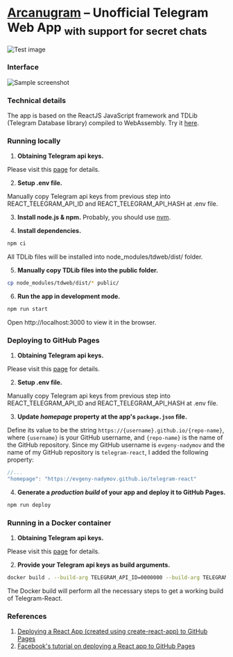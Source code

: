 # [Arcanugram](https://duorf.github.io/arcanugram) – Unofficial Telegram Web App <sub>with support for secret chats</sub>

![Test image](https://telegra.ph/file/f3a47cd5fff903e3038c1.jpg)

### Interface
![Sample screenshot](/src/Assets/Screenshots/1x_Group.png)

### Technical details

The app is based on the ReactJS JavaScript framework and TDLib (Telegram Database library) compiled to WebAssembly. Try it [here](https://evgeny-nadymov.github.io/telegram-react/).

### Running locally
1. **Obtaining Telegram api keys.**

Please visit this [page](https://github.com/telegramdesktop/tdesktop/blob/dev/docs/api_credentials.md) for details.

2. **Setup .env file.**

Manually copy Telegram api keys from previous step into REACT_TELEGRAM_API_ID and REACT_TELEGRAM_API_HASH at .env file.

3. **Install node.js & npm.**
Probably, you should use [nvm](https://github.com/nvm-sh/nvm).

4. **Install dependencies.**

```bash
npm ci
```
All TDLib files will be installed into node_modules/tdweb/dist/ folder. 

5. **Manually copy TDLib files into the public folder.**

```bash
cp node_modules/tdweb/dist/* public/
```

6. **Run the app in development mode.**

```bash
npm run start
```

Open http://localhost:3000 to view it in the browser.

### Deploying to GitHub Pages

1. **Obtaining Telegram api keys.**

Please visit this [page](https://github.com/telegramdesktop/tdesktop/blob/dev/docs/api_credentials.md) for details.

2. **Setup .env file.**

Manually copy Telegram api keys from previous step into REACT_TELEGRAM_API_ID and REACT_TELEGRAM_API_HASH at .env file.

3. **Update *homepage* property at the app's `package.json` file.**

Define its value to be the string `https://{username}.github.io/{repo-name}`, where `{username}` is your GitHub username, and `{repo-name}` is the name of the GitHub repository. Since my GitHub username is `evgeny-nadymov` and the name of my GitHub repository is `telegram-react`, I added the following property:
    
```js
//...
"homepage": "https://evgeny-nadymov.github.io/telegram-react"
```

4. **Generate a *production build* of your app and deploy it to GitHub Pages.**

```bash
npm run deploy
```

### Running in a Docker container

1. **Obtaining Telegram api keys.**

Please visit this [page](https://github.com/telegramdesktop/tdesktop/blob/dev/docs/api_credentials.md) for details.

2. **Provide your Telegram api keys as build arguments.**

```bash
docker build . --build-arg TELEGRAM_API_ID=0000000 --build-arg TELEGRAM_API_HASH=00000000000000000
```

The Docker build will perform all the necessary steps to get a working build of Telegram-React.

### References

1. [Deploying a React App (created using create-react-app) to GitHub Pages](https://github.com/gitname/react-gh-pages)
2. [Facebook's tutorial on deploying a React app to GitHub Pages](https://github.com/facebookincubator/create-react-app/blob/master/packages/react-scripts/template/README.md#github-pages)
